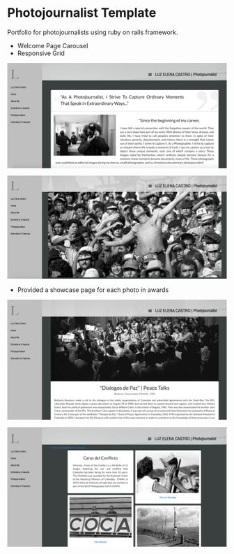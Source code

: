# Photojournalist Template

Portfolio for photojournalists using ruby on rails framework.

* Welcome Page Carousel
* Responsive Grid

![about](about.png)

![photo gallery](home.png)

* Provided a showcase page for each photo in awards

![photo details](dialogos.png)

![photo gallery 2](caras.png)
